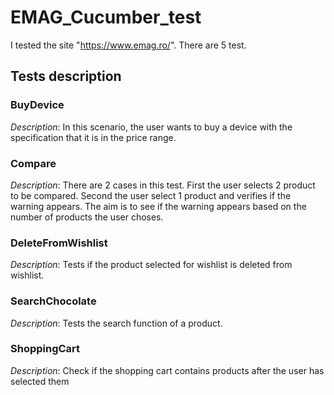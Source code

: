 # EMAG_Cucumber_test
I tested the site "https://www.emag.ro/". There are 5 test.

## Tests description

### BuyDevice
_Description_: In this scenario, the user wants to buy a device with the specification that it is in the price range.

### Compare
_Description_: There are 2 cases in this test. First the user selects 2 product to be compared. Second the user select 1 product and verifies if the warning appears.
The aim is to see if the warning appears based on the number of products the user choses.

### DeleteFromWishlist
_Description_: Tests if the product selected for wishlist is deleted from wishlist.

### SearchChocolate
_Description_: Tests the search function of a product. 

### ShoppingCart
_Description_: Check if the shopping cart contains products after the user has selected them
